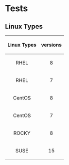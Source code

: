 # Tests

## Linux Types

| <p align="center">Linux Types</p> |<p align="center">versions</p>|
|:----------------------------------|:-----------------------------|
|  <p align="center">RHEL</p>       | <p align="center">8</p>      |
|  <p align="center">RHEL</p>       | <p align="center">7</p>      |
|  <p align="center">CentOS</p>     | <p align="center">8</p>      |
|  <p align="center">CentOS</p>     | <p align="center">7</p>      |
|  <p align="center">ROCKY</p>      | <p align="center">8</p>      |
|  <p align="center">SUSE</p>       | <p align="center">15</p>     |
